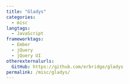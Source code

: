 ```yaml
---
title: "Gladys"
categories:
  - misc
langtags:
  - JavaScript
frameworktags:
  - Ember
  - jQuery
  - jQuery UI
otherexternalurls:
  GitHub: https://github.com/erbridge/gladys
permalink: /misc/gladys/
---
```

